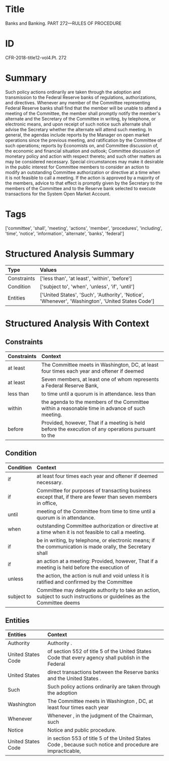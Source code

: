 # Title

 Banks and Banking. PART 272—RULES OF PROCEDURE


# ID

 CFR-2018-title12-vol4.Pt. 272


# Summary

Such policy actions ordinarily are taken through the adoption and transmission to the Federal Reserve banks of regulations, authorizations, and directives.
Whenever any member of the Committee representing Federal Reserve banks shall find that the member will be unable to attend a meeting of the Committee, the member shall promptly notify the member's alternate and the Secretary of the Committee in writing, by telephone, or electronic means, and upon receipt of such notice such alternate shall advise the Secretary whether the alternate will attend such meeting.
In general, the agendas include reports by the Manager on open market operations since the previous meeting, and ratification by the Committee of such operations; reports by Economists on, and Committee discussion of, the economic and financial situation and outlook; Committee discussion of monetary policy and action with respect thereto; and such other matters as may be considered necessary.
Special circumstances may make it desirable in the public interest for Committee members to consider an action to modify an outstanding Committee authorization or directive at a time when it is not feasible to call a meeting.
If the action is approved by a majority of the members, advice to that effect is promptly given by the Secretary to the members of the Committee and to the Reserve bank selected to execute transactions for the System Open Market Account.


# Tags

['committee', 'shall', 'meeting', 'actions', 'member', 'procedures', 'including', 'time', 'notice', 'information', 'alternate', 'banks', 'federal']


# Structured Analysis Summary

| Type        | Values                                                                                           |
|:------------|:-------------------------------------------------------------------------------------------------|
| Constraints | ['less than', 'at least', 'within', 'before']                                                    |
| Condition   | ['subject to', 'when', 'unless', 'if', 'until']                                                  |
| Entities    | ['United States', 'Such', 'Authority', 'Notice', 'Whenever', 'Washington', 'United States Code'] |


# Structured Analysis With Context

 


## Constraints

| Constraints   | Context                                                                                             |
|:--------------|:----------------------------------------------------------------------------------------------------|
| at least      | The Committee meets in Washington, DC,  at least four times each year and oftener if deemed         |
| at least      | Seven members,  at least one of whom represents a Federal Reserve Bank,                             |
| less than     | to time until a quorum is in attendance. less than                                                  |
| within        | the agenda to the members of the Committee within  a reasonable time in advance of such meeting.    |
| before        | Provided, however, That if a meeting is held before the execution of any operations pursuant to the |


## Condition

| Condition   | Context                                                                                                               |
|:------------|:----------------------------------------------------------------------------------------------------------------------|
| if          | at least four times each year and oftener if  deemed necessary.                                                       |
| if          | Committee for purposes of transacting business except that, if there are fewer than seven members in office,          |
| until       | meeting of the Committee from time to time until  a quorum is in attendance.                                          |
| when        | outstanding Committee authorization or directive at a time when  it is not feasible to call a meeting.                |
| if          | be in writing, by telephone, or electronic means; if the communication is made orally, the Secretary shall            |
| if          | an action at a meeting: Provided, however, That if a meeting is held before the execution of                          |
| unless      | the action, the action is null and void unless it is ratified and confirmed by the Committee                          |
| subject to  | Committee may delegate authority to take an action, subject to such instructions or guidelines as the Committee deems |


## Entities

| Entities           | Context                                                                                                    |
|:-------------------|:-----------------------------------------------------------------------------------------------------------|
| Authority          | Authority .                                                                                                |
| United States Code | of section 552 of title 5 of the United States Code that every agency shall publish in the Federal         |
| United States      | direct transactions between the Reserve banks and the United States .                                      |
| Such               | Such policy actions ordinarily are taken through the adoption                                              |
| Washington         | The Committee meets in  Washington , DC, at least four times each year                                     |
| Whenever           | Whenever , in the judgment of the Chairman, such                                                           |
| Notice             | Notice  and public procedure.                                                                              |
| United States Code | in section 553 of title 5 of the United States Code , because such notice and procedure are impracticable, |


